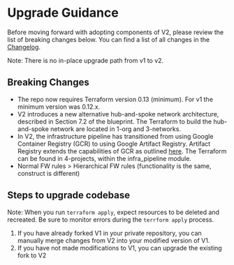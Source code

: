 # Upgrade Guidance

Before moving forward with adopting components of V2, please review the list of
breaking changes below. You can find a list of all changes in the
[Changelog](https://github.com/terraform-google-modules/terraform-example-foundation/blob/master/CHANGELOG.md).

Note: There is no in-place upgrade path from v1 to v2. 

## Breaking Changes

-  The repo now requires Terraform version 0.13 (minimum). For v1 the minimum version was
   0.12.x.
-  V2 introduces a new alternative hub-and-spoke network architecture,
   described in Section 7.2 of the blueprint. The Terraform to build the
   hub-and-spoke network are located in 1-org and 3-networks. 
-  In V2, the infrastructure pipeline has transitioned from using Google
   Container Registry (GCR) to using Google Artifact Registry. Artifact
   Registry extends the capabilities of GCR as outlined
   [here](https://cloud.google.com/artifact-registry/docs/transition/transition-from-gcr#compare).
   The Terraform can be found in 4-projects, within the infra_pipeline module.  
-  Normal FW rules > Hierarchical FW rules (functionality is the same,
   construct is different)

## Steps to upgrade codebase

Note: When you run `terraform apply`, expect resources to be deleted and recreated. Be sure
 to monitor errors during the `terrform apply` process.

1. If you have already forked V1 in your private repository, you can
   manually merge changes from V2 into your modified version of V1. 
1. If you have not made modifications to V1, you can upgrade the existing
   fork to V2
